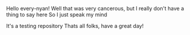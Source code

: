 Hello every-nyan! Well that was very cancerous, but I really don't have 
a thing to say here
So I just speak my mind

It's a testing repository
Thats all folks, have a great day!
